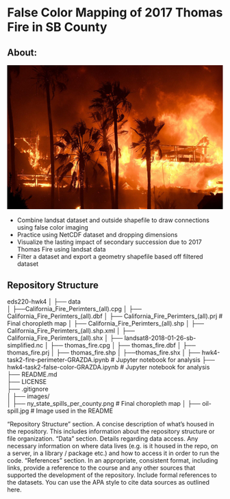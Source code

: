 # False Color Mapping of 2017 Thomas Fire in SB County

## About: 


![sb-2017-thomas-fire.jpeg](sb-2017-thomas-fire.jpeg)

- Combine landsat dataset and outside shapefile to draw connections using false color imaging
- Practice using NetCDF dataset and dropping dimensions
- Visualize the lasting impact of secondary succession due to 2017 Thomas Fire using landsat data
- Filter a dataset and export a geometry shapefile based off filtered dataset

## Repository Structure

eds220-hwk4
│
├── data                        
│   ├──California_Fire_Perimters_(all).cpg
│   ├── California_Fire_Perimters_(all).dbf
│   ├── California_Fire_Perimters_(all).prj # Final choropleth map
│   ├── California_Fire_Perimters_(all).shp
│   ├── California_Fire_Perimters_(all).shp.xml
│   ├── California_Fire_Perimters_(all).shx
│   ├── landsat8-2018-01-26-sb-simplified.nc
│   ├── thomas_fire.cpg
│   ├── thomas_fire.dbf
│   ├── thomas_fire.prj
│   ├── thomas_fire.shp
│   ├──thomas_fire.shx
│
├── hwk4-task2-fire-perimeter-GRAZDA.ipynb # Jupyter notebook for analysis
├── hwk4-task2-false-color-GRAZDA.ipynb  # Jupyter notebook for analysis        
├── README.md  
├── LICENSE                      
├── .gitignore  
│
├── images/                       
│   ├── ny_state_spills_per_county.png  # Final choropleth map
│   ├── oil-spill.jpg             # Image used in the README

“Repository Structure” section. A concise description of what’s housed in the repository. This includes information about the repository structure or file organization.
“Data” section. Details regarding data access. Any necessary information on where data lives (e.g. is it housed in the repo, on a server, in a library / package etc.) and how to access it in order to run the code.
“References” section. In an appropriate, consistent format, including links, provide a reference to the course and any other sources that supported the development of the repository. Include formal references to the datasets. You can use the APA style to cite data sources as outlined here.